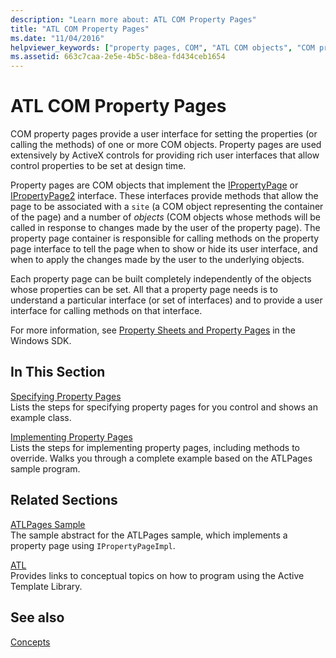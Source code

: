 ```yaml
---
description: "Learn more about: ATL COM Property Pages"
title: "ATL COM Property Pages"
ms.date: "11/04/2016"
helpviewer_keywords: ["property pages, COM", "ATL COM objects", "COM property pages", "property pages, ATL", "COM objects, ATL", "ATL property pages"]
ms.assetid: 663c7caa-2e5e-4b5c-b8ea-fd434ceb1654
---
```

# ATL COM Property Pages

COM property pages provide a user interface for setting the properties (or calling the methods) of one or more COM objects. Property pages are used extensively by ActiveX controls for providing rich user interfaces that allow control properties to be set at design time.

Property pages are COM objects that implement the [IPropertyPage](/windows/win32/api/ocidl/nn-ocidl-ipropertypage) or [IPropertyPage2](/windows/win32/api/ocidl/nn-ocidl-ipropertypage2) interface. These interfaces provide methods that allow the page to be associated with a `site` (a COM object representing the container of the page) and a number of *objects* (COM objects whose methods will be called in response to changes made by the user of the property page). The property page container is responsible for calling methods on the property page interface to tell the page when to show or hide its user interface, and when to apply the changes made by the user to the underlying objects.

Each property page can be built completely independently of the objects whose properties can be set. All that a property page needs is to understand a particular interface (or set of interfaces) and to provide a user interface for calling methods on that interface.

For more information, see [Property Sheets and Property Pages](/windows/win32/com/property-sheets-and-property-pages) in the Windows SDK.

## In This Section

[Specifying Property Pages](../atl/specifying-property-pages.md)<br/>
Lists the steps for specifying property pages for you control and shows an example class.

[Implementing Property Pages](../atl/implementing-property-pages.md)<br/>
Lists the steps for implementing property pages, including methods to override. Walks you through a complete example based on the ATLPages sample program.

## Related Sections

[ATLPages Sample](../overview/visual-cpp-samples.md)<br/>
The sample abstract for the ATLPages sample, which implements a property page using `IPropertyPageImpl`.

[ATL](../atl/active-template-library-atl-concepts.md)<br/>
Provides links to conceptual topics on how to program using the Active Template Library.

## See also

[Concepts](../atl/active-template-library-atl-concepts.md)
